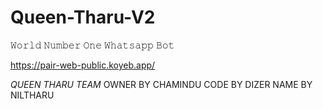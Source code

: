 # Queen-Tharu-V2
𝚆𝚘𝚛𝚕𝚍 𝙽𝚞𝚖𝚋𝚎𝚛 𝙾𝚗𝚎 𝚆𝚑𝚊𝚝𝚜𝚊𝚙𝚙 𝙱𝚘𝚝




https://pair-web-public.koyeb.app/



*QUEEN THARU TEAM*
OWNER BY CHAMINDU 
CODE BY DIZER
NAME BY NILTHARU
